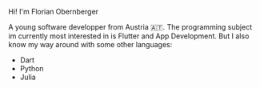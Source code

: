 Hi! I'm Florian Obernberger

A young software developper from Austria :austria:. The programming subject im currently most interested in is Flutter and App Development.
But I also know my way around with some other languages:

- Dart
- Python
- Julia


